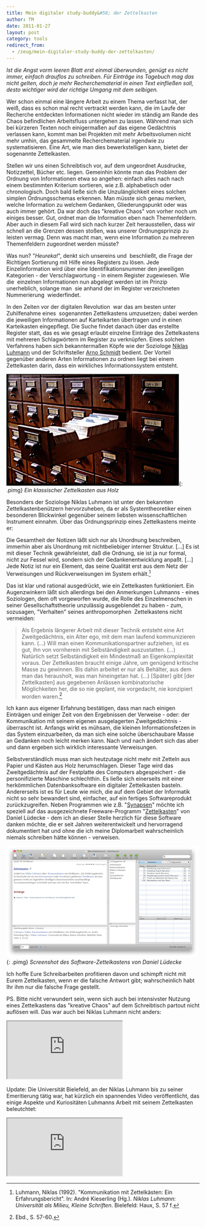 ```yaml
---
title: Mein digitaler study-buddy&#58; der Zettelkasten
author: TM
date: 2011-01-27
layout: post
category: tools
redirect_from:
  - /zeug/mein-digitaler-study-buddy-der-zettelkasten/
---
```


_Ist die Angst vorm leeren Blatt erst einmal überwunden, genügt es nicht immer, einfach drauflos zu schreiben. Für Einträge ins Tagebuch mag das nicht gelten, doch je mehr Recherchematerial in einen Text einfließen soll, desto wichtiger wird der richtige Umgang mit dem selbigen._

Wer schon einmal eine längere Arbeit zu einem Thema verfasst hat, der weiß, dass es schon mal recht vertrackt werden kann, die im Laufe der Recherche entdeckten Informationen nicht wieder im ständig am Rande des Chaos befindlichen Arbeitsfluss untergehen zu lassen. Während man sich bei kürzeren Texten noch einigermaßen auf das eigene Gedächtnis verlassen kann, kommt man bei Projekten mit mehr Arbeitsvolumen nicht mehr umhin, das gesammelte Recherchematerial irgendwie zu systematisieren. Eine Art, wie man dies bewerkstelligen kann, bietet der sogenannte Zettelkasten.

Stellen wir uns einen Schreibtisch vor, auf dem ungeordnet Ausdrucke, Notizzettel, Bücher etc. liegen. Gemeinhin könnte man das Problem der Ordnung von Informationen etwa so angehen: einfach alles nach nach einem bestimmten Kriterium sortieren, wie z.B. alphabetisch oder chronologisch. Doch bald ließe sich die Unzulänglichkeit eines solchen simplen Ordnungsschemas erkennen. Man müsste sich genau merken, welche Information zu welchem Gedanken, Gliederungspunkt oder was auch immer gehört. Da war doch das "kreative Chaos" von vorher noch um einiges besser. Gut, ordnet man die Information eben nach Themenfeldern. Aber auch in diesem Fall wird sich nach kurzer Zeit herausstellen, dass wir schnell an die Grenzen dessen stoßen, was unserer Ordnungsprinzip zu leisten vermag. Denn was macht man, wenn eine Information zu mehreren Themenfeldern zugeordnet werden müsste?

Was nun? "_Heureka!_", denkt sich unsereins und  beschließt, die Frage der Richtigen Sortierung mit Hilfe eines Registers zu lösen. Jede Einzelinformation wird über eine Identifikationsnummer den jeweiligen Kategorien - der Verschlagwortung - in einem Register zugewiesen. Wie die  einzelnen Informationen nun abgelegt werden ist im Prinzip unerheblich, solange man  sie anhand der im Register verzeichneten Nummerierung  wiederfindet.

In den Zeiten vor der digitalen Revolution  war das am besten unter Zuhilfenahme eines  sogenannten Zettelkastens umzusetzen; dabei werden  die jeweiligen Informationen auf Karteikarten übertragen und in einen Karteikasten eingepflegt. Die Suche findet danach über das erstellte Register statt, das es wie gesagt erlaubt einzelne Einträge des Zettelkastens mit mehreren Schlagwörtern im Register zu verknüpfen. Eines solchen Verfahrens haben sich bekanntermaßen Köpfe wie der Soziologe <a href="http://de.wikipedia.org/wiki/Niklas_Luhmann" target="_blank">Niklas Luhmann</a> und der Schriftsteller <a href="http://www.arno-schmidt-stiftung.de/" target="_blank">Arno Schmidt</a> bedient. Der Vorteil gegenüber anderen Arten Informationen zu ordnen liegt bei einem Zettelkasten darin, dass ein wirkliches Informationssystem entsteht.

![](/assets/zettelkasten.jpg){: .pimg}
*Ein klassischer Zettelkasten aus Holz*

Besonders der Soziologe Niklas Luhmann ist unter den bekannten Zettelkastenbenützern hervorzuheben, da er als Systemtheoretiker einen besonderen Blickwinkel gegenüber seinem liebsten wissenschaftlichen Instrument einnahm. Über das Ordnungsprinzip eines Zettelkastens meinte er:

Die Gesamtheit der Notizen läßt sich nur als Unordnung beschreiben, immerhin aber als Unordnung mit nichtbeliebiger interner Struktur. […] Es ist mit dieser Technik gewährleistet, daß die Ordnung, sie ist ja nur formal, nicht zur Fessel wird, sondern sich der Gedankenentwicklung anpaßt. […] Jede Notiz ist nur ein Element, das seine Qualität erst aus dem Netz der Verweisungen und Rückverweisungen im System erhält.[^luhmann]

[^luhmann]: Luhmann, Niklas (1992). "Kommunikation mit Zettelkästen: Ein Erfahrungsbericht". In: André Kieserling (Hg.). _Niklas Luhmann: Universität als Milieu, Kleine Schriften_. Bielefeld: Haux, S. 57 f.

Das ist klar und rational ausgedrückt, wie ein Zettelkasten funktioniert. Ein Augenzwinkern läßt sich allerdings bei den Anmerkungen Luhmanns - eines Soziologen, dem oft vorgeworfen wurde, die Rolle des Einzelmenschen in seiner Gesellschaftstheorie unzulässig ausgeblendet zu haben - zum, sozusagen, "Verhalten" seines anthropomorphen  Zettelkastens nicht vermeiden:

>Als Ergebnis längerer Arbeit mit dieser Technik entsteht eine Art Zweitgedächtnis, ein Alter ego, mit dem man laufend kommunizieren kann. (…) Will man einen Kommunikationspartner aufziehen, ist es gut, ihn von vornherein mit Selbständigkeit auszustatten. (…) Natürlich setzt Selbständigkeit ein Mindestmaß an Eigenkomplexität voraus. Der Zettelkasten braucht einige Jahre, um genügend kritische Masse zu gewinnen. Bis dahin arbeitet er nur als Behälter, aus dem man das herausholt, was man hineingetan hat. (…) [Später] gibt [der Zettelkasten] aus gegebenen Anlässen kombinatorische Möglichkeiten her, die so nie geplant, nie vorgedacht, nie konzipiert worden waren.[^luhmann2]

[^luhmann2]: Ebd., S. 57-60.

Ich kann aus eigener Erfahrung bestätigen, dass man nach einigen Einträgen und einiger Zeit von den Ergebnissen der Verweise - oder: der Kommunikation mit seinem eigenen ausgelagerten Zweitgedächtnis - überrascht ist. Anfangs wirkt es mühsam, die kleinen Informationsfetzen in das System einzuarbeiten, da man sich eine solche überschaubare Masse an Gedanken noch leicht merken kann. Nach und nach ändert sich das aber und dann ergeben sich wirklich interessante Verweisungen.


Selbstverständlich muss man sich heutzutage nicht mehr mit Zetteln aus Papier und Kästen aus Holz herumschlagen. Dieser Tage wird das Zweitgedächtnis auf der Festplatte des Computers abgespeichert - die personifizierte Maschine schlechthin. Es ließe sich einerseits mit einer herkömmlichen Datenbanksoftware ein digitaler Zettelkasten basteln. Andererseits ist es für Leute wie mich, die auf dem Gebiet der Informatik nicht so sehr bewandert sind, einfacher, auf ein fertiges Softwareprodukt zurückzugreifen. Neben Programmen wie z.B. "<a href="http://www.verzetteln.de/synapsen/" target="_blank">Synapsen</a>" möchte ich speziell auf das ausgezeichnete Freeware-Programm "<a href="http://zettelkasten.danielluedecke.de/" target="_blank">Zettelkasten</a>" von Daniel Lüdecke - dem ich an dieser Stelle herzlich für diese Software danken möchte, die er seit Jahren weiterentwickelt und hervorragend dokumentiert hat und ohne die ich meine Diplomarbeit wahrscheinlich niemals schreiben hätte können - verweisen.

![](/assets/zettelkasten-app.png){: .pimg}
*Screenshot des Software-Zettelkastens von Daniel Lüdecke*

Ich hoffe Eure Schreibarbeiten profitieren davon und schimpft nicht mit Eurem Zettelkasten, wenn er die falsche Antwort gibt; wahrscheinlich habt Ihr ihm nur die falsche Frage gestellt.

PS. Bitte nicht verwundert sein, wenn sich auch bei intensivster Nutzung eines Zettelkastens das "kreative Chaos" auf dem Schreibtisch partout nicht auflösen will. Das war auch bei Niklas Luhmann nicht anders:

<iframe src="https://www.youtube.com/embed/mCFP5i_0ibE"></iframe>

Update: Die Universität Bielefeld, an der Niklas Luhmann bis zu seiner Emeritierung tätig war, hat kürzlich ein spannendes Video veröffentlicht, das einige Aspekte und Kuriositäten Luhmanns Arbeit mit seinem Zettelkasten beleutchtet:

<iframe src="https://www.youtube.com/embed/4veq2i3teVk"></iframe>